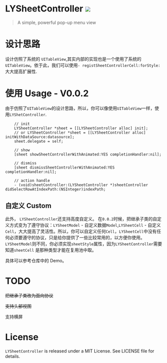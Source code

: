 # LYSheetController ![](https://img.shields.io/badge/version-0.0.2-blue.svg)
> A simple, powerful pop-up menu view
# 设计思路
设计仿照了系统的 `UITableView`,其实内部的实现也是一个使用了系统的`UITableView`。依于此，我们可以使用`- registSheetControllerCell:forStyle:`大大提高扩展性.

# 使用 Usage - V0.0.2
由于仿照了`UITableView`的设计思路，所以，你可以像使用`UITableView`一样，使用`LYShetController`.

```
    // init
    LYSheetController *sheet = [[LYSheetController alloc] init];
    // or LYSheetController *sheet = [[LYSheetController alloc] initWithDataSource:datasource];
    sheet.delegate = self;
    
    // show
    [sheet showSheetControllerWithAnimated:YES completionHandler:nil];
    
    // dismiss
    [sheet dismissSheetControllerWithAnimated:YES completionHandler:nil];
    
    // action handle
    - (void)sheetController:(LYSheetController *)sheetController didSelectRowAtIndexPath:(NSInteger)indexPath;
```
## 自定义 Custom
此外， `LYSheetController`还支持高度自定义。
在`0.0.2`时候，把继承子类的自定义方式变为了遵守协议：`LYSheetModel` - 自定义数据`Model`,`LYSheetCell` - 自定义`Cell`，大大提高了灵活性。所以，你可以自定义任何`Cell`，`LYSheetCell`中没有任何必须要遵守的协议，只是给你提供了一些比较常用的，以方便你使用。`LYSheetModel`则不同，你必须实现`sheetStyle`属性，因为`LYSheetController`需要知道`sheetCell` 是那种类型才能在复用池中取。


具体可以参考仓库中的 Demo。

# TODO
~~把继承子类改为面向协议~~

~~支持头部视图~~

支持横屏

# License

`LYSheetController` is released under a MIT License. See LICENSE file for details.
